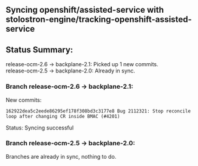 ## Syncing openshift/assisted-service with stolostron-engine/tracking-openshift-assisted-service

## Status Summary:

release-ocm-2.6 -> backplane-2.1: Picked up 1 new commits.  
release-ocm-2.5 -> backplane-2.0: Already in sync.  

### Branch release-ocm-2.6 -> backplane-2.1:

New commits:

```
162922dea5c2eede86295ef178f308bd3c3177e8 Bug 2112321: Stop reconcile loop after changing CR inside BMAC (#4201)
```

Status: Syncing successful

### Branch release-ocm-2.5 -> backplane-2.0:

Branches are already in sync, nothing to do.
